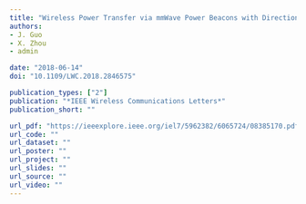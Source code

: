 ```yaml
---
title: "Wireless Power Transfer via mmWave Power Beacons with Directional Beamforming"
authors:
- J. Guo
- X. Zhou
- admin

date: "2018-06-14"
doi: "10.1109/LWC.2018.2846575"

publication_types: ["2"]
publication: "*IEEE Wireless Communications Letters*"
publication_short: ""

url_pdf: "https://ieeexplore.ieee.org/iel7/5962382/6065724/08385170.pdf"
url_code: ""
url_dataset: ""
url_poster: ""
url_project: ""
url_slides: ""
url_source: ""
url_video: ""
---
```

